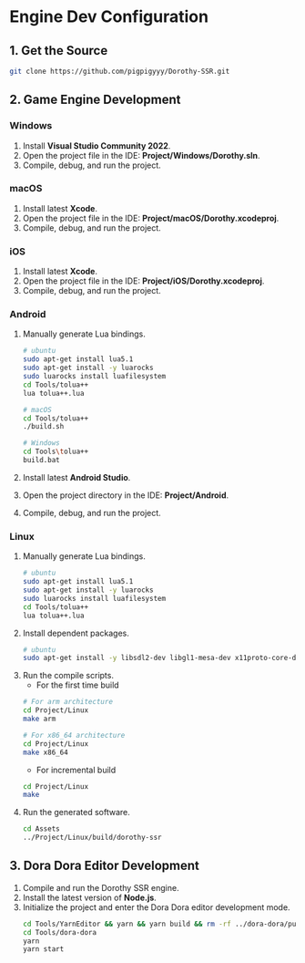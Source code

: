 # Engine Dev Configuration

## 1. Get the Source

```sh
git clone https://github.com/pigpigyyy/Dorothy-SSR.git
```

## 2. Game Engine Development

### Windows

1. Install **Visual Studio Community 2022**.
2. Open the project file in the IDE: **Project/Windows/Dorothy.sln**.
3. Compile, debug, and run the project.

### macOS

1. Install latest **Xcode**.
2. Open the project file in the IDE: **Project/macOS/Dorothy.xcodeproj**.
3. Compile, debug, and run the project.

### iOS

1. Install latest **Xcode**.
2. Open the project file in the IDE: **Project/iOS/Dorothy.xcodeproj**.
3. Compile, debug, and run the project.

### Android

1. Manually generate Lua bindings.
   ```sh
   # ubuntu
   sudo apt-get install lua5.1
   sudo apt-get install -y luarocks
   sudo luarocks install luafilesystem
   cd Tools/tolua++
   lua tolua++.lua
   
   # macOS
   cd Tools/tolua++
   ./build.sh
   
   # Windows
   cd Tools\tolua++
   build.bat
   ```


2. Install latest **Android Studio**.
3. Open the project directory in the IDE: **Project/Android**.
4. Compile, debug, and run the project.

### Linux

1. Manually generate Lua bindings.
   ```sh
   # ubuntu
   sudo apt-get install lua5.1
   sudo apt-get install -y luarocks
   sudo luarocks install luafilesystem
   cd Tools/tolua++
   lua tolua++.lua
   ```
2. Install dependent packages.
   ```sh
   # ubuntu
   sudo apt-get install -y libsdl2-dev libgl1-mesa-dev x11proto-core-dev libx11-dev
   ```
3. Run the compile scripts.
   * For the first time build
   ```sh
   # For arm architecture
   cd Project/Linux
   make arm
   
   # For x86_64 architecture
   cd Project/Linux
   make x86_64
   ```
   * For incremental build
   ```sh
   cd Project/Linux
   make
   ```
4. Run the generated software.
   ```sh
   cd Assets
   ../Project/Linux/build/dorothy-ssr
   ```

## 3. Dora Dora Editor Development

1. Compile and run the Dorothy SSR engine.
2. Install the latest version of **Node.js**.
3. Initialize the project and enter the Dora Dora editor development mode.
   ```sh
   cd Tools/YarnEditor && yarn && yarn build && rm -rf ../dora-dora/public/yarn-editor && mv dist ../dora-dora/public/yarn-editor && cd ../..
   cd Tools/dora-dora
   yarn
   yarn start
   ```
